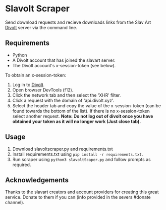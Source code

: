 # Slavolt Scraper
Send download requests and recieve downloads links from the Slav Art [Divolt](https://divolt.xyz/) server via the command line. 
## Requirements
* Python
* A Divolt account that has joined the slavart server.
* The Divolt account's x-session-token (see below).

To obtain an x-session-token:

1. Log in to [Divolt](https://divolt.xyz/).
2. Open browser DevTools (f12).
3. Click the network tab and then select the 'XHR' filter.
4. Click a request with the domain of 'api.divolt.xyz'.
5. Select the header tab and copy the value of the x-session-token (can be found towards the bottom of the list). If there is no x-session-token select another request.
**Note: Do not log out of divolt once you have obtained your token as it will no longer work (Just close tab).**
## Usage
1. Download slavoltscraper.py and requirements.txt
2. Install requirements.txt using `pip install -r requirements.txt`.
3. Run scraper using `python3 slavoltScaper.py` and follow prompts as required.
## Acknowledgements
Thanks to the slavart creators and account providers for creating this great service. Donate to them if you can (info provided in the severs #donate channel). 
